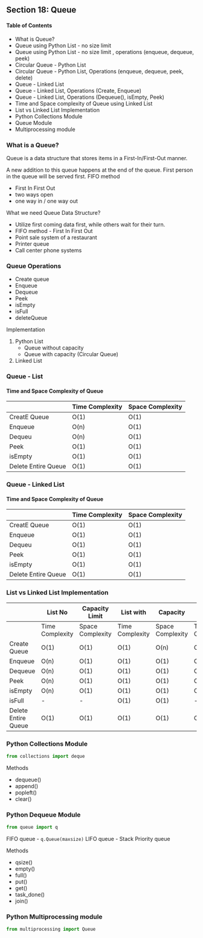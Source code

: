 ## Section 18: Queue

#### Table of Contents
- What is Queue?
- Queue using Python List - no size limit
- Queue using Python List - no size limit , operations (enqueue, dequeue, peek)
- Circular Queue - Python List
- Circular Queue - Python List, Operations (enqueue, dequeue, peek, delete)
- Queue - Linked List
- Queue - Linked List, Operations (Create, Enqueue)
- Queue - Linked List, Operations (Dequeue(), isEmpty, Peek)
- Time and Space complexity of Queue using Linked List
- List vs Linked List Implementation
- Python Collections Module
- Queue Module
- Multiprocessing module


### What is a Queue?

Queue is a data structure that stores items in a First-In/First-Out manner.

A new addition to this queue happens at the end of the queue.
First person in the queue will be served first.
FIFO method 
- First In First Out
- two ways open
- one way in / one way out

What we need Queue Data Structure?
- Utilize first coming data first, while others wait for their turn.
- FIFO method - First In First Out
- Point sale system of a restaurant
- Printer queue
- Call center phone systems



### Queue Operations
- Create queue
- Enqueue
- Dequeue
- Peek
- isEmpty
- isFull
- deleteQueue

Implementation
1. Python List
   - Queue without capacity
   - Queue with capacity (Circular Queue)
2. Linked List

### Queue - List
#### Time and Space Complexity of Queue
|                         | Time Complexity  | Space Complexity |
|-------------------------|------------------|------------------|
| CreatE Queue            | O(1)             | O(1)             |
| Enqueue                 | O(n)             | O(1)             |
| Dequeu                  | O(n)             | O(1)             |
| Peek                    | O(1)             | O(1)             |
| isEmpty                 | O(1)             | O(1)             |
| Delete Entire Queue     | O(1)             | O(1)             |


### Queue - Linked List
#### Time and Space Complexity of Queue
|                         | Time Complexity  | Space Complexity |
|-------------------------|------------------|------------------|
| CreatE Queue            | O(1)             | O(1)             |
| Enqueue                 | O(1)             | O(1)             |
| Dequeu                  | O(1)             | O(1)             |
| Peek                    | O(1)             | O(1)             |
| isEmpty                 | O(1)             | O(1)             |
| Delete Entire Queue     | O(1)             | O(1)             |


### List vs Linked List Implementation
|                     | List No          | Capacity Limit   | List with       | Capacity         | Linked          | List             |
|---------------------|------------------|------------------|-----------------|------------------|-----------------|------------------|
|                     | Time Complexity  | Space Complexity | Time Complexity | Space Complexity | Time Complexity | Space Complexity |
| Create Queue        | O(1)             | O(1)             | O(1)            | O(n)             | O(1)            | O(1)             |
| Enqueue             | O(n)             | O(1)             | O(1)            | O(1)             | O(1)            | O(1)             |
| Dequeue             | O(n)             | O(1)             | O(1)            | O(1)             | O(1)            | O(1)             |
| Peek                | O(n)             | O(1)             | O(1)            | O(1)             | O(1)            | O(1)             |
| isEmpty             | O(n)             | O(1)             | O(1)            | O(1)             | O(1)            | O(1)             |
| isFull              | -                | -                | O(1)            | O(1)             | -               | -                |
| Delete Entire Queue | O(1)             | O(1)             | O(1)            | O(1)             | O(1)            | O(1)             |


### Python Collections Module
```python
from collections import deque
```

Methods
- dequeue()
- append()
- popleft()
- clear()


### Python Dequeue Module
```python
from queue import q
```
FIFO queue - `q.Queue(maxsize)`
LIFO queue - Stack
Priority queue

Methods
- qsize()
- empty()
- full()
- put()
- get()
- task_done()
- join()


### Python Multiprocessing module
```python
from multiprocessing import Queue
```